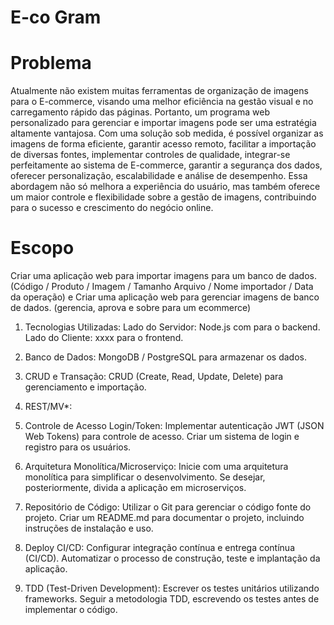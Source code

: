 # E-co Gram

# Problema

Atualmente não existem muitas ferramentas de organização de imagens para o E-commerce, visando uma melhor eficiência na gestão visual e no carregamento rápido das páginas. Portanto, um programa web personalizado para gerenciar e importar imagens pode ser uma estratégia altamente vantajosa. Com uma solução sob medida, é possível organizar as imagens de forma eficiente, garantir acesso remoto, facilitar a importação de diversas fontes, implementar controles de qualidade, integrar-se perfeitamente ao sistema de E-commerce, garantir a segurança dos dados, oferecer personalização, escalabilidade e análise de desempenho. Essa abordagem não só melhora a experiência do usuário, mas também oferece um maior controle e flexibilidade sobre a gestão de imagens, contribuindo para o sucesso e crescimento do negócio online.

# Escopo
Criar uma aplicação web para importar imagens para um banco de dados.(Código / Produto / Imagem / Tamanho Arquivo / Nome importador / Data da operação) e
Criar uma aplicação web para gerenciar imagens de banco de dados. (gerencia, aprova e sobre para um ecommerce)



1.	Tecnologias Utilizadas:
Lado do Servidor: Node.js com para o backend.
Lado do Cliente: xxxx para o frontend.

2.	Banco de Dados:
MongoDB / PostgreSQL para armazenar os dados.

3.	CRUD e Transação:
CRUD (Create, Read, Update, Delete) para gerenciamento e importação.

4.	REST/MV*:

5.	Controle de Acesso Login/Token:
Implementar autenticação JWT (JSON Web Tokens) para controle de acesso.
Criar um sistema de login e registro para os usuários.

6.	Arquitetura Monolítica/Microserviço:
Inicie com uma arquitetura monolítica para simplificar o desenvolvimento.
Se desejar, posteriormente, divida a aplicação em microserviços.

7.	Repositório de Código:
Utilizar o Git para gerenciar o código fonte do projeto.
Criar um README.md para documentar o projeto, incluindo instruções de instalação e uso.

8.	Deploy CI/CD:
Configurar integração contínua e entrega contínua (CI/CD).
Automatizar o processo de construção, teste e implantação da aplicação.

9.	TDD (Test-Driven Development):
Escrever os testes unitários utilizando frameworks.
Seguir a metodologia TDD, escrevendo os testes antes de implementar o código.
